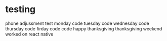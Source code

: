 # testing
phone adjussment test
monday code
tuesday code
wednesday code
thursday code
firday code
code
happy thanksgiving
thanksgiving weekend
worked on react native
